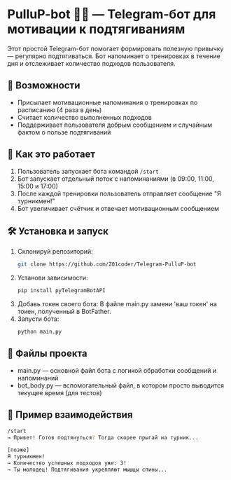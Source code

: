 # PulluP-bot 🏋️‍♂️ — Telegram-бот для мотивации к подтягиваниям

Этот простой Telegram-бот помогает формировать полезную привычку — регулярно подтягиваться. Бот напоминает о тренировках в течение дня и отслеживает количество подходов пользователя.

## 🚀 Возможности

- Присылает мотивационные напоминания о тренировках по расписанию (4 раза в день)
- Считает количество выполненных подходов
- Поддерживает пользователя добрым сообщением и случайным фактом о пользе подтягиваний

## 🧠 Как это работает

1. Пользователь запускает бота командой `/start`
2. Бот запускает отдельный поток с напоминаниями (в 09:00, 11:00, 15:00 и 17:00)
3. После каждой тренировки пользователь отправляет сообщение "Я турникмен!"
4. Бот увеличивает счётчик и отвечает мотивационным сообщением

## 🛠️ Установка и запуск

1. Склонируй репозиторий:
   ```bash
   git clone https://github.com/Z01coder/Telegram-PulluP-bot
2. Установи зависимости: 
   ```bash
   pip install pyTelegramBotAPI
3. Добавь токен своего бота: В файле main.py замени 'ваш токен' на токен, полученный в BotFather.
4. Запусти бота:
   ```bash
   python main.py
   
## 📂 Файлы проекта
* main.py — основной файл бота с логикой обработки сообщений и напоминаний
* bot_body.py — вспомогательный файл, в котором просто выводится текущее время (для тестов)

## 🧪 Пример взаимодействия
```bash
/start
→ Привет! Готов подтянуться? Тогда скорее прыгай на турник...

[позже]
Я турникмен!
→ Количество успешных подходов уже: 3!
→ Ты молодец! Подтягивания укрепляют мышцы спины...
